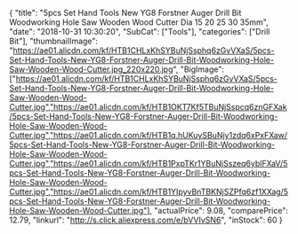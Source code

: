 {
	"title": "5pcs Set Hand Tools New YG8 Forstner Auger Drill Bit Woodworking Hole Saw Wooden Wood Cutter Dia 15 20 25 30 35mm",
	"date": "2018-10-31 10:30:20",
	"SubCat": ["Tools"],
	"categories": ["Drill Bit"],
	"thumbnailImage": "https://ae01.alicdn.com/kf/HTB1CHLxKhSYBuNjSsphq6zGvVXaS/5pcs-Set-Hand-Tools-New-YG8-Forstner-Auger-Drill-Bit-Woodworking-Hole-Saw-Wooden-Wood-Cutter.jpg_220x220.jpg",
	"BigImage": ["https://ae01.alicdn.com/kf/HTB1CHLxKhSYBuNjSsphq6zGvVXaS/5pcs-Set-Hand-Tools-New-YG8-Forstner-Auger-Drill-Bit-Woodworking-Hole-Saw-Wooden-Wood-Cutter.jpg","https://ae01.alicdn.com/kf/HTB1OKT7Kf5TBuNjSspcq6znGFXak/5pcs-Set-Hand-Tools-New-YG8-Forstner-Auger-Drill-Bit-Woodworking-Hole-Saw-Wooden-Wood-Cutter.jpg","https://ae01.alicdn.com/kf/HTB1q.hUKuySBuNjy1zdq6xPxFXaw/5pcs-Set-Hand-Tools-New-YG8-Forstner-Auger-Drill-Bit-Woodworking-Hole-Saw-Wooden-Wood-Cutter.jpg","https://ae01.alicdn.com/kf/HTB1PxpTKr1YBuNjSszeq6yblFXaV/5pcs-Set-Hand-Tools-New-YG8-Forstner-Auger-Drill-Bit-Woodworking-Hole-Saw-Wooden-Wood-Cutter.jpg","https://ae01.alicdn.com/kf/HTB1YIpyvBnTBKNjSZPfq6zf1XXag/5pcs-Set-Hand-Tools-New-YG8-Forstner-Auger-Drill-Bit-Woodworking-Hole-Saw-Wooden-Wood-Cutter.jpg"],
	"actualPrice": 9.08,
	"comparePrice": 12.79,
	"linkurl": "http://s.click.aliexpress.com/e/bVVIvSN6",
	"inStock": 60
}
